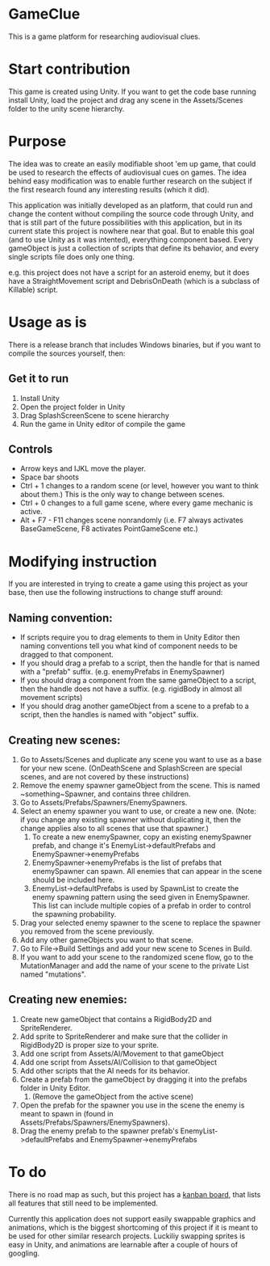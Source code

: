 # GameClue

This is a game platform for researching audiovisual clues.

# Start contribution

This game is created using Unity. If you want to get the code base running install Unity, load the project and drag any scene in the Assets/Scenes folder to the unity scene hierarchy.


# Purpose

The idea was to create an easily modifiable shoot 'em up game, that could be used to research the effects of audiovisual cues on games. The idea behind easy modification was to enable further research on the subject if the first research found any interesting results (which it did). 

This application was initially developed as an platform, that could run and change the content without compiling the source code through Unity, and that is still part of the future possibilities with this application, but in its current state this project is nowhere near that goal. But to enable this goal (and to use Unity as it was intented), everything component based. Every gameObject is just a collection of scripts that define its behavior, and every single scripts file does only one thing. 

e.g. this project does not have a script for an asteroid enemy, but it does have a StraightMovement script and DebrisOnDeath (which is a subclass of Killable) script.

# Usage as is

There is a release branch that includes Windows binaries, but if you want to compile the sources yourself, then:

## Get it to run

1. Install Unity
1. Open the project folder in Unity
1. Drag SplashScreenScene to scene hierarchy
1. Run the game in Unity editor of compile the game

## Controls

* Arrow keys and IJKL move the player.
* Space bar shoots
* Ctrl + 1 changes to a random scene (or level, however you want to think about them.) This is the only way to change between scenes.
* Ctrl + 0 changes to a full game scene, where every game mechanic is active.
* Alt + F7 - F11 changes scene nonrandomly (i.e. F7 always activates BaseGameScene, F8 activates PointGameScene etc.)



# Modifying instruction

If you are interested in trying to create a game using this project as your base, then use the following instructions to change stuff around:

## Naming convention:
* If scripts require you to drag elements to them in Unity Editor then naming conventions tell you what kind of component needs to be dragged to that component.
* If you should drag a prefab to a script, then the handle for that is named with a "prefab" suffix. (e.g. enemyPrefabs in EnemySpawner)
* If you should drag a component from the same gameObject to a script, then the handle does not have a suffix. (e.g. rigidBody in almost all movement scripts)
* If you should drag another gameObject from a scene to a prefab to a script, then the handles is named with "object" suffix.


## Creating new scenes:

1. Go to Assets/Scenes and duplicate any scene you want to use as a base for your new scene. (OnDeathScene and SplashScreen are special scenes, and are not covered by these instructions)
1. Remove the enemy spawner gameObject from the scene. This is named ~something~Spawner, and contains three children.
1. Go to Assets/Prefabs/Spawners/EnemySpawners.
1. Select an enemy spawner you want to use, or create a new one. (Note: if you change any existing spawner without duplicating it, then the change applies also to all scenes that use that spawner.)
	1. To create a new enemySpawner, copy an existing enemySpawner prefab, and change it's EnemyList->defaultPrefabs and EnemySpawner->enemyPrefabs
	1. EnemySpawner->enemyPrefabs is the list of prefabs that enemySpawner can spawn. All enemies that can appear in the scene should be included here.
	1. EnemyList->defaultPrefabs is used by SpawnList to create the enemy spawning pattern using the seed given in EnemySpawner. This list can include multiple copies of a prefab in order to control the spawning probability.
1. Drag your selected enemy spawner to the scene to replace the spawner you removed from the scene previously.
1. Add any other gameObjects you want to that scene.
1. Go to File->Build Settings and add your new scene to Scenes in Build.
1. If you want to add your scene to the randomized scene flow, go to the MutationManager and add the name of your scene to the private List named "mutations".

## Creating new enemies:

1. Create new gameObject that contains a RigidBody2D and SpriteRenderer.
1. Add sprite to SpriteRenderer and make sure that the collider in RigidBody2D is proper size to your sprite.
1. Add one script from Assets/AI/Movement to that gameObject
1. Add one script from Assets/AI/Collision to that gameObject
1. Add other scripts that the AI needs for its behavior.
1. Create a prefab from the gameObject by dragging it into the prefabs folder in Unity Editor.
	1. (Remove the gameObject from the active scene)
1. Open the prefab for the spawner you use in the scene the enemy is meant to spawn in (found in Assets/Prefabs/Spawners/EnemySpawners).
1. Drag the enemy prefab to the spawner prefab's EnemyList->defaultPrefabs and EnemySpawner->enemyPrefabs


# To do

There is no road map as such, but this project has a [kanban board](https://github.com/unioulu/gameclue-spacegame/projects/1), that lists all features that still need to be implemented.

Currently this application does not support easily swappable graphics and animations, which is the biggest shortcoming of this project if it is meant to be used for other similar research projects. Luckiliy swapping sprites is easy in Unity, and animations are learnable after a couple of hours of googling.
